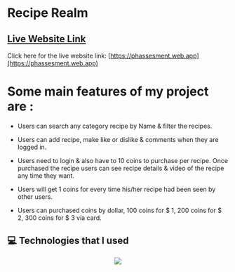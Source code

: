 # Recipe Realm

## [ Live Website Link](https://phassesment.web.app)

Click here for the live website link: [https://phassesment.web.app](https://phassesment.web.app)

# Some main features of my project are :

- Users can search any category recipe by Name & filter the recipes.

- Users can add recipe, make like or dislike & comments  when they are logged in.

- Users need to login & also have to 10 coins to purchase per recipe. Once purchased the recipe users can see recipe details & video of the recipe any time they want.

- Users will get 1 coins for every time his/her recipe had been seen by other users.

- Users can purchased coins by dollar, 100 coins for $ 1, 200 coins for $ 2, 300 coins for $ 3 via card.

## 💻 Technologies that I used

  <p align="center">
  <a href="https://skillicons.dev">
    <img src="https://skillicons.dev/icons?i=js,tailwind,react,firebase,nodejs,mongodb,express,daisyui" />
  </a>
</p>
